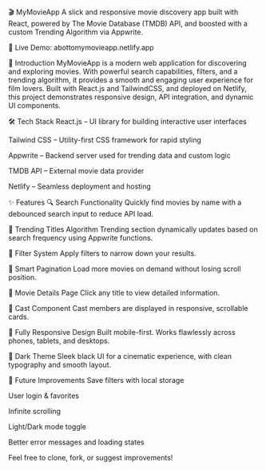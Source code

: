 🎬 MyMovieApp
A slick and responsive movie discovery app built with React, powered by The Movie Database (TMDB) API, and boosted with a custom Trending Algorithm via Appwrite.

🔗 Live Demo: abottomymovieapp.netlify.app

🚀 Introduction
MyMovieApp is a modern web application for discovering and exploring movies. With powerful search capabilities, filters, and a trending algorithm, it provides a smooth and engaging user experience for film lovers. Built with React.js and TailwindCSS, and deployed on Netlify, this project demonstrates responsive design, API integration, and dynamic UI components.

🛠️ Tech Stack
React.js – UI library for building interactive user interfaces

Tailwind CSS – Utility-first CSS framework for rapid styling

Appwrite – Backend server used for trending data and custom logic

TMDB API – External movie data provider

Netlify – Seamless deployment and hosting

✨ Features
🔍 Search Functionality
Quickly find movies by name with a debounced search input to reduce API load.

🔢 Trending Titles Algorithm
Trending section dynamically updates based on search frequency using Appwrite functions.

🎯 Filter System
Apply filters to narrow down your results.

🧠 Smart Pagination
Load more movies on demand without losing scroll position.

📄 Movie Details Page
Click any title to view detailed information.

🎥 Cast Component
Cast members are displayed in responsive, scrollable cards.

📱 Fully Responsive Design
Built mobile-first. Works flawlessly across phones, tablets, and desktops.

🌙 Dark Theme
Sleek black UI for a cinematic experience, with clean typography and smooth layout.

🧪 Future Improvements
Save filters with local storage

User login & favorites

Infinite scrolling

Light/Dark mode toggle

Better error messages and loading states

Feel free to clone, fork, or suggest improvements!

